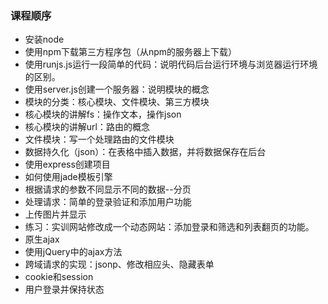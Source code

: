 ### 课程顺序
+ 安装node
+ 使用npm下载第三方程序包（从npm的服务器上下载）
+ 使用runjs.js运行一段简单的代码：说明代码后台运行环境与浏览器运行环境的区别。
+ 使用server.js创建一个服务器：说明模块的概念
+ 模块的分类：核心模块、文件模块、第三方模块
+ 核心模块的讲解fs：操作文本，操作json
+ 核心模块的讲解url：路由的概念
+ 文件模块：写一个处理路由的文件模块
+ 数据持久化（json）：在表格中插入数据，并将数据保存在后台
+ 使用express创建项目
+ 如何使用jade模板引擎
+ 根据请求的参数不同显示不同的数据--分页
+  处理请求：简单的登录验证和添加用户功能
+ 上传图片并显示
+ 练习：实训网站修改成一个动态网站：添加登录和筛选和列表翻页的功能。
+ 原生ajax
+ 使用jQuery中的ajax方法
+ 跨域请求的实现：jsonp、修改相应头、隐藏表单
+ cookie和session
+ 用户登录并保持状态